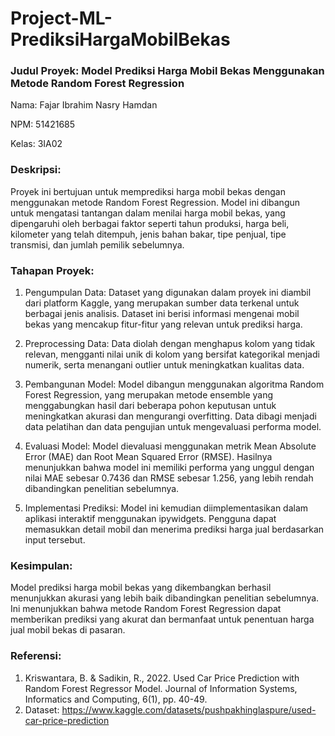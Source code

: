 # Project-ML-PrediksiHargaMobilBekas

### Judul Proyek: Model Prediksi Harga Mobil Bekas Menggunakan Metode Random Forest Regression
Nama: Fajar Ibrahim Nasry Hamdan

NPM: 51421685

Kelas: 3IA02

### Deskripsi:
Proyek ini bertujuan untuk memprediksi harga mobil bekas dengan menggunakan metode Random Forest Regression. Model ini dibangun untuk mengatasi tantangan dalam menilai harga mobil bekas, yang dipengaruhi oleh berbagai faktor seperti tahun produksi, harga beli, kilometer yang telah ditempuh, jenis bahan bakar, tipe penjual, tipe transmisi, dan jumlah pemilik sebelumnya.

### Tahapan Proyek:

1. Pengumpulan Data:
Dataset yang digunakan dalam proyek ini diambil dari platform Kaggle, yang merupakan sumber data terkenal untuk berbagai jenis analisis. Dataset ini berisi informasi mengenai mobil bekas yang mencakup fitur-fitur yang relevan untuk prediksi harga.

2. Preprocessing Data:
Data diolah dengan menghapus kolom yang tidak relevan, mengganti nilai unik di kolom yang bersifat kategorikal menjadi numerik, serta menangani outlier untuk meningkatkan kualitas data.

3. Pembangunan Model:
Model dibangun menggunakan algoritma Random Forest Regression, yang merupakan metode ensemble yang menggabungkan hasil dari beberapa pohon keputusan untuk meningkatkan akurasi dan mengurangi overfitting. Data dibagi menjadi data pelatihan dan data pengujian untuk mengevaluasi performa model.

4. Evaluasi Model:
Model dievaluasi menggunakan metrik Mean Absolute Error (MAE) dan Root Mean Squared Error (RMSE). Hasilnya menunjukkan bahwa model ini memiliki performa yang unggul dengan nilai MAE sebesar 0.7436 dan RMSE sebesar 1.256, yang lebih rendah dibandingkan penelitian sebelumnya.

5. Implementasi Prediksi:
Model ini kemudian diimplementasikan dalam aplikasi interaktif menggunakan ipywidgets. Pengguna dapat memasukkan detail mobil dan menerima prediksi harga jual berdasarkan input tersebut.

### Kesimpulan:
Model prediksi harga mobil bekas yang dikembangkan berhasil menunjukkan akurasi yang lebih baik dibandingkan penelitian sebelumnya. Ini menunjukkan bahwa metode Random Forest Regression dapat memberikan prediksi yang akurat dan bermanfaat untuk penentuan harga jual mobil bekas di pasaran.

### Referensi:
1. Kriswantara, B. & Sadikin, R., 2022. Used Car Price Prediction with Random Forest Regressor Model. Journal of Information Systems, Informatics and Computing, 6(1), pp. 40-49.
2. Dataset: https://www.kaggle.com/datasets/pushpakhinglaspure/used-car-price-prediction
